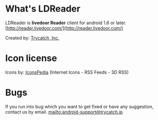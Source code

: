 # What's LDReader #

LDReader is **livedoor Reader** client for android 1.6 or later.
[http://reader.livedoor.com/](http://reader.livedoor.com/)

Created by: [Trycatch, Inc.](http://trycatch.jp/)

# Icon license #

Icons by: [IconsPedia](http://www.iconspedia.com/) (Internet Icons - RSS Feeds - 3D RSS)

# Bugs #

If you run into bug which you want to get fixed or have any suggestion, contact us by email.
[mailto:android-support@trycatch.jp](mailto:android-support@trycatch.jp)